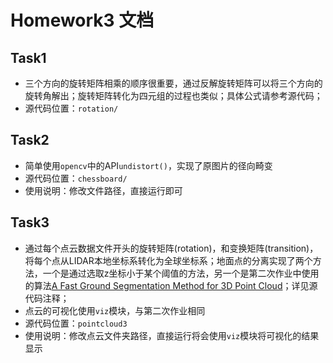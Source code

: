 # Homework3 文档
## Task1
- 三个方向的旋转矩阵相乘的顺序很重要，通过反解旋转矩阵可以将三个方向的旋转角解出；旋转矩阵转化为四元组的过程也类似；具体公式请参考源代码；
- 源代码位置：`rotation/`

## Task2
- 简单使用`opencv`中的API`undistort()`，实现了原图片的径向畸变
- 源代码位置：`chessboard/`
- 使用说明：修改文件路径，直接运行即可

## Task3
- 通过每个点云数据文件开头的旋转矩阵(rotation)，和变换矩阵(transition)，将每个点从LIDAR本地坐标系转化为全球坐标系；地面点的分离实现了两个方法，一个是通过选取z坐标小于某个阈值的方法，另一个是第二次作业中使用的算法[A Fast Ground Segmentation Method for 3D Point Cloud](http://jips-k.org/file/down?pn=463)；详见源代码注释；
- 点云的可视化使用`viz`模块，与第二次作业相同
- 源代码位置：`pointcloud3`
- 使用说明：修改点云文件夹路径，直接运行将会使用`viz`模块将可视化的结果显示